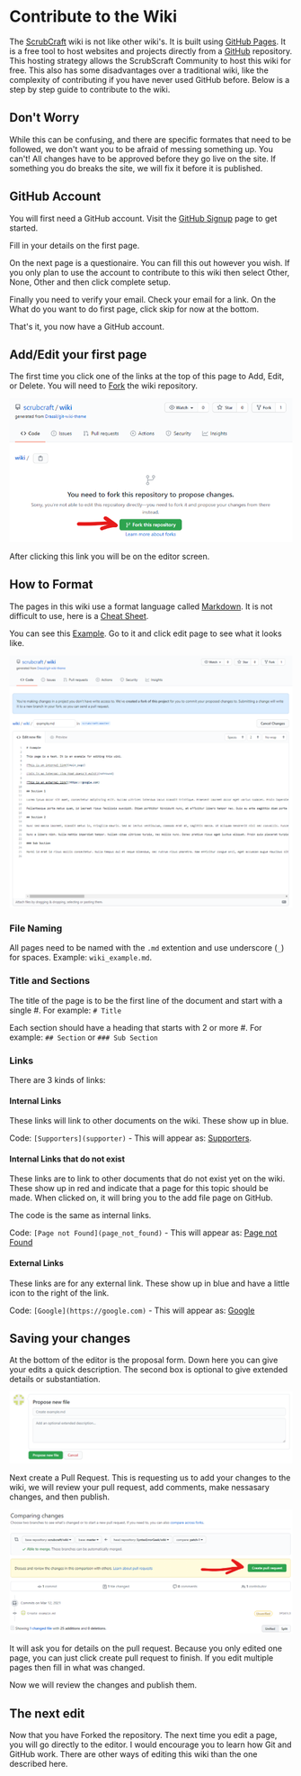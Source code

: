 # Contribute to the Wiki

The [ScrubCraft](main_page) wiki is not like other wiki's. It is built using [GitHub Pages](https://pages.github.com/). It is a free tool to host websites and projects directly from a [GitHub](https://github.com/) repository. This hosting strategy allows the ScrubScraft Community to host this wiki for free. This also has some disadvantages over a traditional wiki, like the complexity of contributing if you have never used GitHub before. Below is a step by step guide to contribute to the wiki.

## Don't Worry

While this can be confusing, and there are specific formates that need to be followed, we don't want you to be afraid of messing something up. You can't! All changes have to be approved before they go live on the site. If something you do breaks the site, we will fix it before it is published.

## GitHub Account

You will first need a GitHub account. Visit the [GitHub Signup](https://github.com/join) page to get started.

Fill in your details on the first page.

On the next page is a questionaire. You can fill this out however you wish. If you only plan to use the account to contribute to this wiki then select Other, None, Other and then click complete setup.

Finally you need to verify your email. Check your email for a link. On the What do you want to do first page, click skip for now at the bottom.

That's it, you now have a GitHub account.

## Add/Edit your first page

The first time you click one of the links at the top of this page to Add, Edit, or Delete. You will need to [Fork](<https://en.wikipedia.org/wiki/Fork_(software_development)>) the wiki repository.

![Fork](assets/images/fork_this_repository_to_propose_changes.png "Fork this repository")

After clicking this link you will be on the editor screen.

## How to Format

The pages in this wiki use a format language called [Markdown](https://en.wikipedia.org/wiki/Markdown). It is not difficult to use, here is a [Cheat Sheet](https://github.com/adam-p/markdown-here/wiki/Markdown-Cheatsheet).

You can see this [Example](example). Go to it and click edit page to see what it looks like.

![Example](assets/images/example.md.png "Example")

### File Naming

All pages need to be named with the `.md` extention and use underscore (`_`) for spaces. Example: `wiki_example.md`.

### Title and Sections

The title of the page is to be the first line of the document and start with a single #. For example: `# Title`

Each section should have a heading that starts with 2 or more #. For example: `## Section` or `### Sub Section`

### Links

There are 3 kinds of links:

#### Internal Links

These links will link to other documents on the wiki. These show up in blue.

Code: `[Supporters](supporter)` - This will appear as: [Supporters](supporter).

#### Internal Links that do not exist

These links are to link to other documents that do not exist yet on the wiki. These show up in red and indicate that a page for this topic should be made. When clicked on, it will bring you to the add file page on GitHub.

The code is the same as internal links.

Code: `[Page not Found](page_not_found)` - This will appear as: [Page not Found](page_not_found)

#### External Links

These links are for any external link. These show up in blue and have a little icon to the right of the link.

Code: `[Google](https://google.com)` - This will appear as: [Google](https://google.com)

## Saving your changes

At the bottom of the editor is the proposal form. Down here you can give your edits a quick description. The second box is optional to give extended details or substantiation.

![Propose](assets/images/propose_new_file.png "Propose New File")

Next create a Pull Request. This is requesting us to add your changes to the wiki, we will review your pull request, add comments, make nessasary changes, and then publish.

![Pull Request](assets/images/pull_request.png "Pull Request")

It will ask you for details on the pull request. Because you only edited one page, you can just click create pull request to finish. If you edit multiple pages then fill in what was changed.

Now we will review the changes and publish them.

## The next edit

Now that you have Forked the repository. The next time you edit a page, you will go directly to the editor. I would encourage you to learn how Git and GitHub work. There are other ways of editing this wiki than the one described here.
